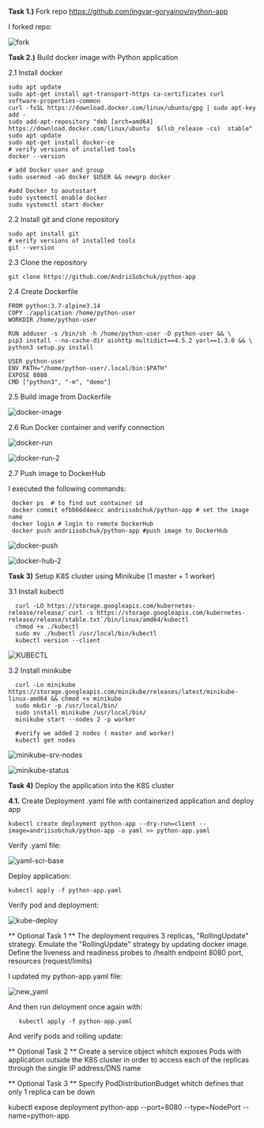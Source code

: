 **Task 1.)** Fork repo https://github.com/ingvar-goryainov/python-app

I forked repo:

![fork](https://user-images.githubusercontent.com/86925275/138555475-6ce90d61-2c89-4725-81a0-bb962b808ccb.png)

**Task 2.)** Build docker image with Python application

2.1 Install docker 
       
    sudo apt update
    sudo apt-get install apt-transport-https ca-certificates curl software-properties-common
    curl -fsSL https://download.docker.com/linux/ubuntu/gpg | sudo apt-key add -
    sudo add-apt-repository "deb [arch=amd64] https://download.docker.com/linux/ubuntu  $(lsb_release -cs)  stable"
    sudo apt update
    sudo apt-get install docker-ce 
    # verify versions of installed tools
    docker --version
    
    # add Docker user and group 
    sudo usermod -aG docker $USER && newgrp docker
    
    #add Docker to aoutostart
    sudo systemctl enable docker
    sudo systemctl start docker
   
2.2 Install git and clone repository
   
   
   
    sudo apt install git
    # verify versions of installed tools
    git --version
    
 2.3 Clone the repository 
 
    git clone https://github.com/AndriiSobchuk/python-app

2.4 Create Dockerfile

    FROM python:3.7-alpine3.14
    COPY ./application /home/python-user
    WORKDIR /home/python-user

    RUN adduser -s /bin/sh -h /home/python-user -D python-user && \
    pip3 install --no-cache-dir aiohttp multidict==4.5.2 yarl==1.3.0 && \
    python3 setup.py install

    USER python-user
    ENV PATH="/home/python-user/.local/bin:$PATH"
    EXPOSE 8080
    CMD ["python3", "-m", "demo"]
    
 2.5 Build image from Dockerfile
 
 ![docker-image](https://user-images.githubusercontent.com/86925275/138612770-9300121b-f265-4440-8bda-57722111d830.png)

 2.6 Run Docker container and verify connection
 
 ![docker-run](https://user-images.githubusercontent.com/86925275/138613356-5767bdf3-b5a6-4e44-ba46-ee344930c16a.png)
 
 ![docker-run-2](https://user-images.githubusercontent.com/86925275/138613419-e5ef3ec1-8e3d-4211-be39-7894070e2539.png)

 
  2.7 Push image to DockerHub
  
  I executed the following commands:
  
     docker ps  # to find out container id 
     docker commit efbb66d4eecc andriisobchuk/python-app # set the image name
     docker login # login to remote DockerHub
     docker push andriisobchuk/python-app #push image to DockerHub
  
  
 ![docker-push](https://user-images.githubusercontent.com/86925275/138614517-0c761c5d-187f-47d3-8ec8-dbdc45ed7b5b.png)

 ![docker-hub-2](https://user-images.githubusercontent.com/86925275/138614775-e78ff032-65f3-449a-84e7-b371600e7891.png)

 
   
   


**Task 3)** Setup K8S cluster using Minikube (1 master + 1 worker) 

3.1 Install kubectl 

      curl -LO https://storage.googleapis.com/kubernetes-release/release/`curl -s https://storage.googleapis.com/kubernetes-release/release/stable.txt`/bin/linux/amd64/kubectl
      chmod +x ./kubectl
      sudo mv ./kubectl /usr/local/bin/kubectl
      kubectl version --client
![KUBECTL](https://user-images.githubusercontent.com/86925275/138558047-50f9a2ad-e06e-4098-a2ab-4558c4196cae.png)

3.2  Install minikube

      curl -Lo minikube https://storage.googleapis.com/minikube/releases/latest/minikube-linux-amd64 && chmod +x minikube
      sudo mkdir -p /usr/local/bin/
      sudo install minikube /usr/local/bin/ 
      minikube start --nodes 2 -p worker
      
      #verify we added 2 nodes ( master and worker) 
      kubectl get nodes
      
![minikube-srv-nodes](https://user-images.githubusercontent.com/86925275/138562873-faef27fc-2ec4-4d79-b644-ee1c881bc1a2.png)


![minikube-status](https://user-images.githubusercontent.com/86925275/138967310-a52bead9-a0e2-445d-a4ba-5e5b98194803.png)


**Task 4)** Deploy the application into the K8S cluster

**4.1.** Create Deployment .yaml file with containerized application and deploy app

    kubectl create deployment python-app --dry-run=client --image=andriisobchuk/python-app -o yaml >> python-app.yaml 
 
 Verify .yaml file: 
 
 ![yaml-scr-base](https://user-images.githubusercontent.com/86925275/138967359-ea3bee2d-db83-4491-9821-161026b12a48.png)

 Deploy application:

    kubectl apply -f python-app.yaml 
    
    
 Verify pod and deployment:

    
   ![kube-deploy](https://user-images.githubusercontent.com/86925275/138639831-978af131-a038-431e-a91b-a92aa662d42b.png)

    
** Optional Task 1 ** The deployment requires 3 replicas, "RollingUpdate" strategy. Emulate the "RollingUpdate" strategy by updating docker image. Define the liveness and readiness probes to /health endpoint 8080 port, resources (request/limits)

I updated my python-app.yaml file:

![new_yaml](https://user-images.githubusercontent.com/86925275/138971815-61b31d8a-af74-4ad0-9757-421b595b5841.png)

And then run deloyment once again with: 

       kubectl apply -f python-app.yaml 
 
And verify pods and rolling update:





** Optional Task 2 ** Create a service object whitch exposes Pods with application outside the K8S cluster in order to access each of the replicas through the single  IP address/DNS name

** Optional Task 3 ** Specify PodDistributionBudget whitch defines that only 1 replica can be down
    
  kubectl expose deployment python-app --port=8080 --type=NodePort --name=python-app
